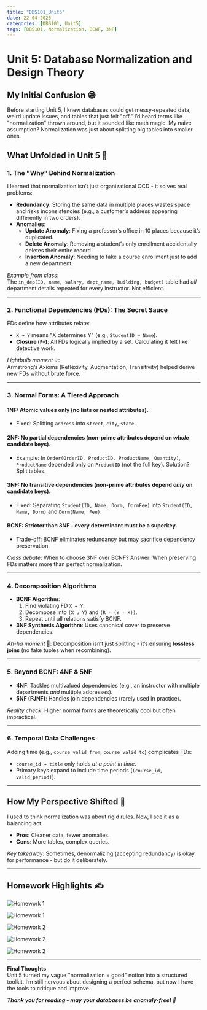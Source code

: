 ```yaml
---
title: "DBS101_Unit5"
date: 22-04-2025  
categories: [DBS101, Unit5]  
tags: [DBS101, Normalization, BCNF, 3NF]  
---
```


# Unit 5: Database Normalization and Design Theory  

## My Initial Confusion 😅 

Before starting Unit 5, I knew databases could get messy-repeated data, weird update issues, and tables that just felt "off." I’d heard terms like "normalization" thrown around, but it sounded like math magic. My naive assumption? Normalization was just about splitting big tables into smaller ones.  

## What Unfolded in Unit 5 🧠  

### 1. **The "Why" Behind Normalization**  
I learned that normalization isn’t just organizational OCD - it solves real problems:  
- **Redundancy**: Storing the same data in multiple places wastes space and risks inconsistencies (e.g., a customer’s address appearing differently in two orders).  
- **Anomalies**:  
  - **Update Anomaly**: Fixing a professor’s office in 10 places because it’s duplicated.  
  - **Delete Anomaly**: Removing a student’s only enrollment accidentally deletes their entire record.  
  - **Insertion Anomaly**: Needing to fake a course enrollment just to add a new department.  

*Example from class*:  
The `in_dep(ID, name, salary, dept_name, building, budget)` table had *all* department details repeated for every instructor. Not efficient.

---

### 2. **Functional Dependencies (FDs): The Secret Sauce**  
FDs define how attributes relate:  
- `X → Y` means "X determines Y" (e.g., `StudentID → Name`).  
- **Closure (`F+`)**: All FDs logically implied by a set. Calculating it felt like detective work. 

*Lightbulb moment* 💡:  
Armstrong’s Axioms (Reflexivity, Augmentation, Transitivity) helped derive new FDs without brute force.  

---

### 3. **Normal Forms: A Tiered Approach**  
#### **1NF**: Atomic values only (no lists or nested attributes).  
- Fixed: Splitting `address` into `street`, `city`, `state`.  

#### **2NF**: No partial dependencies (non-prime attributes depend on *whole* candidate keys).  
- Example: In `Order(OrderID, ProductID, ProductName, Quantity)`, `ProductName` depended only on `ProductID` (not the full key). Solution? Split tables.  

#### **3NF**: No transitive dependencies (non-prime attributes depend *only* on candidate keys).  
- Fixed: Separating `Student(ID, Name, Dorm, DormFee)` into `Student(ID, Name, Dorm)` and `Dorm(Name, Fee)`.  

#### **BCNF**: Stricter than 3NF - every determinant must be a superkey.  
- Trade-off: BCNF eliminates redundancy but may sacrifice dependency preservation.  

*Class debate*: When to choose 3NF over BCNF? Answer: When preserving FDs matters more than perfect normalization.  

---

### 4. **Decomposition Algorithms**  
- **BCNF Algorithm**:  
  1. Find violating FD `X → Y`.  
  2. Decompose into `(X ∪ Y)` and `(R - (Y - X))`.  
  3. Repeat until all relations satisfy BCNF.  
- **3NF Synthesis Algorithm**: Uses canonical cover to preserve dependencies.  

*Ah-ha moment* 🤯: Decomposition isn’t just splitting - it’s ensuring **lossless joins** (no fake tuples when recombining).  

---

### 5. **Beyond BCNF: 4NF & 5NF**  
- **4NF**: Tackles multivalued dependencies (e.g., an instructor with multiple departments *and* multiple addresses).  
- **5NF (PJNF)**: Handles join dependencies (rarely used in practice).  

*Reality check*: Higher normal forms are theoretically cool but often impractical.  

---

### 6. **Temporal Data Challenges**  
Adding time (e.g., `course_valid_from`, `course_valid_to`) complicates FDs:  
- `course_id → title` only holds *at a point in time*.  
- Primary keys expand to include time periods (`(course_id, valid_period)`).  

---

## How My Perspective Shifted 🔄  
I used to think normalization was about rigid rules. Now, I see it as a balancing act:  
- **Pros**: Cleaner data, fewer anomalies.  
- **Cons**: More tables, complex queries.  

*Key takeaway*: Sometimes, denormalizing (accepting redundancy) is okay for performance - but do it deliberately.  

---

## Homework Highlights ✍️  

![Homework 1](/assets/unit5/HW1.jpg)

![Homework 1](/assets/unit5/HW1_1.jpg)

![Homework 2](/assets/unit5/HW2.jpg)

![Homework 2](/assets/unit5/HW2_1.jpg)

![Homework 2](/assets/unit5/HW2_2.jpg) 

---

**Final Thoughts**  
Unit 5 turned my vague "normalization = good" notion into a structured toolkit. I’m still nervous about designing a perfect schema, but now I have the tools to critique and improve.

***Thank you for reading - may your databases be anomaly-free! 🎉***  